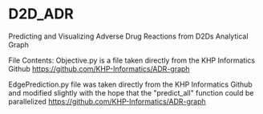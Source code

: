 # D2D_ADR
Predicting and Visualizing Adverse Drug Reactions from D2Ds Analytical Graph

File Contents:
Objective.py is a file taken directly from the KHP Informatics Github
https://github.com/KHP-Informatics/ADR-graph

EdgePrediction.py file was taken directly from the KHP Informatics Github and modified slightly with the hope that the "predict_all" function could be parallelized
https://github.com/KHP-Informatics/ADR-graph


